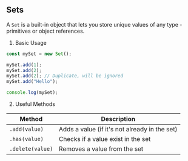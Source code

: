 ## Sets

A `Set` is a built-in object that lets you store unique values of any type - primitives or object references.

1. Basic Usage

```js
const mySet = new Set();

mySet.add(1);
mySet.add(2);
mySet.add(2); // Duplicate, will be ignored
mySet.add("Hello");

console.log(mySet);
```

2. Useful Methods

| Method           | Description                                   |
| ---------------- | --------------------------------------------- |
| `.add(value) `   | Adds a value (if it's not already in the set) |
| `.has(value)`    | Checks if a value exist in the set            |
| `.delete(value)` | Removes a value from the set                  |
